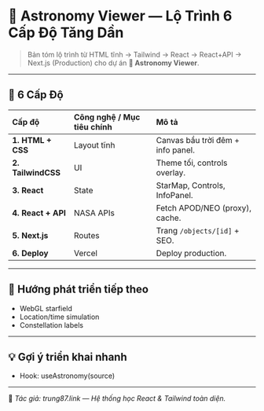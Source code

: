 # 🔭 Astronomy Viewer — Lộ Trình 6 Cấp Độ Tăng Dần

> Bản tóm lộ trình từ HTML tĩnh → Tailwind → React → React+API → Next.js (Production) cho dự án **🔭 Astronomy Viewer**.

---

## 🧩 6 Cấp Độ

| Cấp độ | Công nghệ / Mục tiêu chính | Mô tả |
| :-- | :-- | :-- |
| **1. HTML + CSS** | Layout tĩnh | Canvas bầu trời đêm + info panel. |
| **2. TailwindCSS** | UI | Theme tối, controls overlay. |
| **3. React** | State | StarMap, Controls, InfoPanel. |
| **4. React + API** | NASA APIs | Fetch APOD/NEO (proxy), cache. |
| **5. Next.js** | Routes | Trang `/objects/[id]` + SEO. |
| **6. Deploy** | Vercel | Deploy production. |

---

## 🚀 Hướng phát triển tiếp theo

- WebGL starfield
- Location/time simulation
- Constellation labels

---

## 💡 Gợi ý triển khai nhanh

- Hook: useAstronomy(source)

---

📌 _Tác giả: trung87.link — Hệ thống học React & Tailwind toàn diện._
